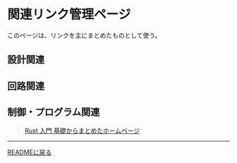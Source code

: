 # 関連リンク管理ページ
このページは、リンクを主にまとめたものとして使う。
## 設計関連
>
## 回路関連
>
## 制御・プログラム関連
>[Rust 入門 基礎からまとめたホームページ](https://zenn.dev/mebiusbox/books/22d4c1ed9b0003/viewer/6d5875)


-------------------------------------
[READMEに戻る](https://github.com/kAikvvf/my-webpage/blob/main/README.md)
